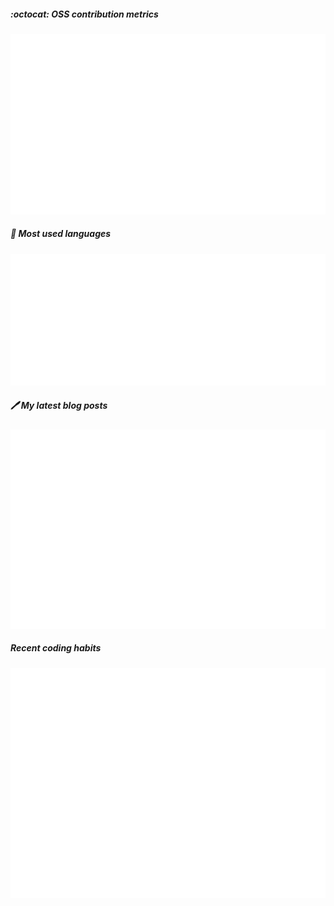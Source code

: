 ##### :octocat: <b>OSS contribution metrics</b>

![](https://github.com/jopemachine/my-metrics/blob/main/metrics/base.svg)

##### :toolbox: <b>Most used languages</b>

![](https://github.com/jopemachine/my-metrics/blob/main/metrics/language.svg)

##### :pen: <b>My latest blog posts</b>

[![](https://github.com/jopemachine/my-metrics/blob/main/metrics/rss.svg)](https://jopemachine.github.io/)

##### Recent coding habits

![](https://github.com/jopemachine/my-metrics/blob/main/metrics/habits.svg)
